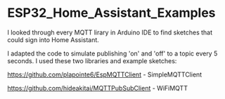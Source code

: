 # ESP32_Home_Assistant_Examples
I looked through every MQTT lirary in Arduino IDE to find sketches that could sign into Home Assistant.

I adapted the code to simulate publishing 'on' and 'off' to a topic every 5 seconds. I used these two libraries and example sketches:

https://github.com/plapointe6/EspMQTTClient - SimpleMQTTClient

https://github.com/hideakitai/MQTTPubSubClient - WiFiMQTT
